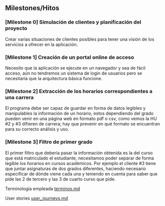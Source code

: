 ## Milestones/Hitos

### [Milestone 0] Simulación de clientes y planificación del proyecto
Crear varias situaciones de clientes posibles para tener una visión de los servicios a ofrecer en la aplicación.


### [Milestone 1] Creación de un portal online de acceso
Necesito que la aplicación se ejecute en un navegador y sea de fácil acceso, aún no tendremos un sistema de login de usuarios pero se necesitaría que la arquitectura básica funcione.

### [Milestone 2] Extracción de los horarios correspondientes a una carrera
El programa debe ser capaz de guardar en forma de datos legibles y manipulables la información de un horario, estos dependiendo del grado pueden venir en una página web en formato pdf o csv, como vemos la HU #2 y #3 difieren de carrera; hay que prevenir en qué formato se encuentran para su correcto análisis y uso.

### [Milestone 3] Filtro de primer grado
El primer filtro que debería pasar la información obtenida es la del curso que está matriculado el estudiante, necesitamos poder separar de forma legible los horarios en cursos académicos. Por ejemplo el cliente #3 tiene que juntar asignaturas de dos grados diferentes, haciendo necesario especificar de dónde viene cada una y teniendo en cuenta para saber que pide las 2 de tercero y las 3 de cuarto curso que pide.

Terminología empleada [terminos.md](https://github.com/ChinChainis/Proyecto_Reparahorarios_IV2425/blob/Objetivo-1/docs/terminos.md)

User stories [user_journeys.md](https://github.com/ChinChainis/Proyecto_Reparahorarios_IV2425/blob/Objetivo-1/docs/user_stories.md)
